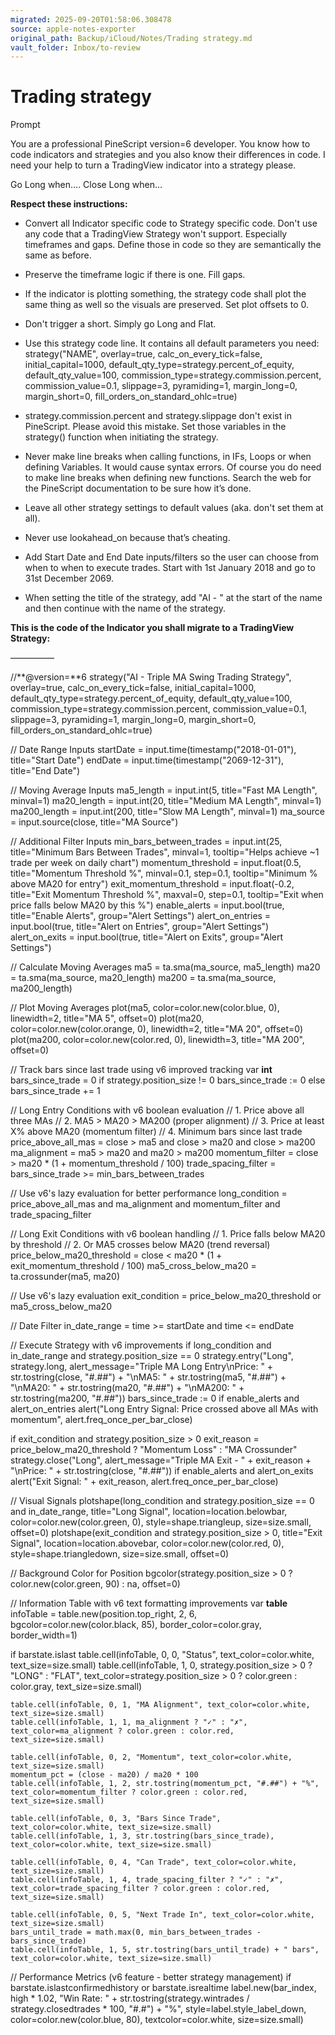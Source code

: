 ```yaml
---
migrated: 2025-09-20T01:58:06.308478
source: apple-notes-exporter
original_path: Backup/iCloud/Notes/Trading strategy.md
vault_folder: Inbox/to-review
---
```

# Trading strategy

Prompt

You are a professional PineScript version=6 developer.
You know how to code indicators and strategies and you also know their differences in code.
I need your help to turn a TradingView indicator into a strategy please.

Go Long when….
Close Long when…

**Respect these instructions:**

- Convert all Indicator specific code to Strategy specific code. Don't use any code that a TradingView Strategy won't support. Especially timeframes and gaps. Define those in code so they are semantically the same as before.

- Preserve the timeframe logic if there is one. Fill gaps.

- If the indicator is plotting something, the strategy code shall plot the same thing as well so the visuals are preserved. Set plot offsets to 0.

- Don't trigger a short. Simply go Long and Flat.

- Use this strategy code line. It contains all default parameters you need: strategy("NAME", overlay=true, calc_on_every_tick=false, initial_capital=1000, default_qty_type=strategy.percent_of_equity, default_qty_value=100, commission_type=strategy.commission.percent, commission_value=0.1, slippage=3, pyramiding=1, margin_long=0, margin_short=0, fill_orders_on_standard_ohlc=true)

- strategy.commission.percent and strategy.slippage don't exist in PineScript. Please avoid this mistake. Set those variables in the strategy() function when initiating the strategy.

- Never make line breaks when calling functions, in IFs, Loops or when defining Variables. It would cause syntax errors. Of course you do need to make line breaks when defining new functions. Search the web for the PineScript documentation to be sure how it’s done.

- Leave all other strategy settings to default values (aka. don't set them at all).

- Never use lookahead_on because that’s cheating. 

- Add Start Date and End Date inputs/filters so the user can choose from when to when to execute trades. Start with 1st January 2018 and go to 31st December 2069.

- When setting the title of the strategy, add "AI - " at the start of the name and then continue with the name of the strategy.

**This is the code of the Indicator you shall migrate to a TradingView Strategy:**

—————

//**@version=**6
strategy("AI - Triple MA Swing Trading Strategy", overlay=true, calc_on_every_tick=false, initial_capital=1000, default_qty_type=strategy.percent_of_equity, default_qty_value=100, commission_type=strategy.commission.percent, commission_value=0.1, slippage=3, pyramiding=1, margin_long=0, margin_short=0, fill_orders_on_standard_ohlc=true)

// Date Range Inputs
startDate = input.time(timestamp("2018-01-01"), title="Start Date")
endDate = input.time(timestamp("2069-12-31"), title="End Date")

// Moving Average Inputs
ma5_length = input.int(5, title="Fast MA Length", minval=1)
ma20_length = input.int(20, title="Medium MA Length", minval=1)
ma200_length = input.int(200, title="Slow MA Length", minval=1)
ma_source = input.source(close, title="MA Source")

// Additional Filter Inputs
min_bars_between_trades = input.int(25, title="Minimum Bars Between Trades", minval=1, tooltip="Helps achieve ~1 trade per week on daily chart")
momentum_threshold = input.float(0.5, title="Momentum Threshold %", minval=0.1, step=0.1, tooltip="Minimum % above MA20 for entry")
exit_momentum_threshold = input.float(-0.2, title="Exit Momentum Threshold %", maxval=0, step=0.1, tooltip="Exit when price falls below MA20 by this %")
enable_alerts = input.bool(true, title="Enable Alerts", group="Alert Settings")
alert_on_entries = input.bool(true, title="Alert on Entries", group="Alert Settings")
alert_on_exits = input.bool(true, title="Alert on Exits", group="Alert Settings")

// Calculate Moving Averages
ma5 = ta.sma(ma_source, ma5_length)
ma20 = ta.sma(ma_source, ma20_length)
ma200 = ta.sma(ma_source, ma200_length)

// Plot Moving Averages
plot(ma5, color=color.new(color.blue, 0), linewidth=2, title="MA 5", offset=0)
plot(ma20, color=color.new(color.orange, 0), linewidth=2, title="MA 20", offset=0)
plot(ma200, color=color.new(color.red, 0), linewidth=3, title="MA 200", offset=0)

// Track bars since last trade using v6 improved tracking
var **int** bars_since_trade = 0
if strategy.position_size != 0
    bars_since_trade := 0
else
    bars_since_trade += 1

// Long Entry Conditions with v6 boolean evaluation
// 1. Price above all three MAs
// 2. MA5 > MA20 > MA200 (proper alignment)
// 3. Price at least X% above MA20 (momentum filter)
// 4. Minimum bars since last trade
price_above_all_mas = close > ma5 and close > ma20 and close > ma200
ma_alignment = ma5 > ma20 and ma20 > ma200
momentum_filter = close > ma20 * (1 + momentum_threshold / 100)
trade_spacing_filter = bars_since_trade >= min_bars_between_trades

// Use v6's lazy evaluation for better performance
long_condition = price_above_all_mas and ma_alignment and momentum_filter and trade_spacing_filter

// Long Exit Conditions with v6 boolean handling
// 1. Price falls below MA20 by threshold
// 2. Or MA5 crosses below MA20 (trend reversal)
price_below_ma20_threshold = close < ma20 * (1 + exit_momentum_threshold / 100)
ma5_cross_below_ma20 = ta.crossunder(ma5, ma20)

// Use v6's lazy evaluation
exit_condition = price_below_ma20_threshold or ma5_cross_below_ma20

// Date Filter
in_date_range = time >= startDate and time <= endDate

// Execute Strategy with v6 improvements
if long_condition and in_date_range and strategy.position_size == 0
    strategy.entry("Long", strategy.long, alert_message="Triple MA Long Entry\nPrice: " + str.tostring(close, "#.##") + "\nMA5: " + str.tostring(ma5, "#.##") + "\nMA20: " + str.tostring(ma20, "#.##") + "\nMA200: " + str.tostring(ma200, "#.##"))
    bars_since_trade := 0
    if enable_alerts and alert_on_entries
        alert("Long Entry Signal: Price crossed above all MAs with momentum", alert.freq_once_per_bar_close)

if exit_condition and strategy.position_size > 0
    exit_reason = price_below_ma20_threshold ? "Momentum Loss" : "MA Crossunder"
    strategy.close("Long", alert_message="Triple MA Exit - " + exit_reason + "\nPrice: " + str.tostring(close, "#.##"))
    if enable_alerts and alert_on_exits
        alert("Exit Signal: " + exit_reason, alert.freq_once_per_bar_close)

// Visual Signals
plotshape(long_condition and strategy.position_size == 0 and in_date_range, title="Long Signal", location=location.belowbar, color=color.new(color.green, 0), style=shape.triangleup, size=size.small, offset=0)
plotshape(exit_condition and strategy.position_size > 0, title="Exit Signal", location=location.abovebar, color=color.new(color.red, 0), style=shape.triangledown, size=size.small, offset=0)

// Background Color for Position
bgcolor(strategy.position_size > 0 ? color.new(color.green, 90) : na, offset=0)

// Information Table with v6 text formatting improvements
var **table** infoTable = table.new(position.top_right, 2, 6, bgcolor=color.new(color.black, 85), border_color=color.gray, border_width=1)

if barstate.islast
    table.cell(infoTable, 0, 0, "Status", text_color=color.white, text_size=size.small)
    table.cell(infoTable, 1, 0, strategy.position_size > 0 ? "LONG" : "FLAT", text_color=strategy.position_size > 0 ? color.green : color.gray, text_size=size.small)
    
    table.cell(infoTable, 0, 1, "MA Alignment", text_color=color.white, text_size=size.small)
    table.cell(infoTable, 1, 1, ma_alignment ? "✓" : "✗", text_color=ma_alignment ? color.green : color.red, text_size=size.small)
    
    table.cell(infoTable, 0, 2, "Momentum", text_color=color.white, text_size=size.small)
    momentum_pct = (close - ma20) / ma20 * 100
    table.cell(infoTable, 1, 2, str.tostring(momentum_pct, "#.##") + "%", text_color=momentum_filter ? color.green : color.red, text_size=size.small)
    
    table.cell(infoTable, 0, 3, "Bars Since Trade", text_color=color.white, text_size=size.small)
    table.cell(infoTable, 1, 3, str.tostring(bars_since_trade), text_color=color.white, text_size=size.small)
    
    table.cell(infoTable, 0, 4, "Can Trade", text_color=color.white, text_size=size.small)
    table.cell(infoTable, 1, 4, trade_spacing_filter ? "✓" : "✗", text_color=trade_spacing_filter ? color.green : color.red, text_size=size.small)
    
    table.cell(infoTable, 0, 5, "Next Trade In", text_color=color.white, text_size=size.small)
    bars_until_trade = math.max(0, min_bars_between_trades - bars_since_trade)
    table.cell(infoTable, 1, 5, str.tostring(bars_until_trade) + " bars", text_color=color.white, text_size=size.small)

// Performance Metrics (v6 feature - better strategy management)
if barstate.islastconfirmedhistory or barstate.isrealtime
    label.new(bar_index, high * 1.02, "Win Rate: " + str.tostring(strategy.wintrades / strategy.closedtrades * 100, "#.#") + "%", style=label.style_label_down, color=color.new(color.blue, 80), textcolor=color.white, size=size.small)
